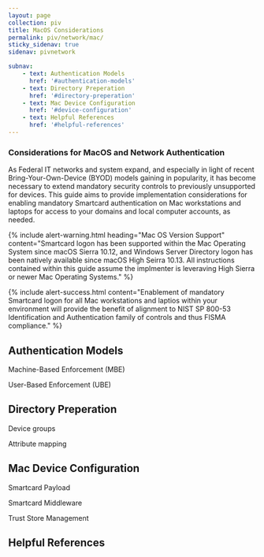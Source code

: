 ```yaml
---
layout: page
collection: piv
title: MacOS Considerations
permalink: piv/network/mac/
sticky_sidenav: true
sidenav: pivnetwork

subnav:
    - text: Authentication Models
      href: '#authentication-models'
    - text: Directory Preperation
      href: '#directory-preperation'
    - text: Mac Device Configuration
      href: '#device-configuration'
    - text: Helpful References
      href: '#helpful-references'
---
```



### Considerations for MacOS and Network Authentication
As Federal IT networks and system expand, and especially in light of recent Bring-Your-Own-Device (BYOD) models gaining in popularity, it has become necessary to extend mandatory security controls to previously unsupported for devices.  This guide aims to provide implementation considerations for enabling mandatory Smartcard authentication on Mac workstations and laptops for access to your domains and local computer accounts, as needed.

{% include alert-warning.html heading="Mac OS Version Support" content="Smartcard logon has been supported within the Mac Operating System since macOS Sierra 10.12, and Windows Server Directory logon has been natively available since macOS High Seirra 10.13. All instructions contained within this guide assume the implmenter is leveraving High Sierra or newer Mac Operating Systems." %}

{% include alert-success.html content="Enablement of mandatory Smartcard logon for all Mac workstations and laptios within your environment will provide the benefit of alignment to NIST SP 800-53 Identification and Authentication family of controls and thus FISMA compliance." %} 

## Authentication Models
Machine-Based Enforcement (MBE)

User-Based Enforcement (UBE)

## Directory Preperation
Device groups

Attribute mapping

## Mac Device Configuration
Smartcard Payload

Smartcard Middleware

Trust Store Management

## Helpful References
